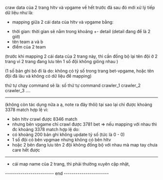 craw data của 2 trang hltv và vpgame về hết trước đã
sau đó mới xử lý tiếp dữ liệu như là:
+ mapping giữa 2 cái data của hltv và vpgame bằng:
- thời gian: thời gian sẽ nằm trong khoảng +- detail (detail đang để là 2 giờ)
- tên team a và b
- điểm của 2 team

(trước khi mapping 2 cái data của 2 trang này, thì cần đồng bộ lại tên đội ở 2 trang vì 2 trang đang lưu tên 1 số 
đội không giông nhau )

(1 số bản ghi bỏ đi là do: không có tỷ số trong trang bet-vpgame, hoặc tên đội đã lâu và không có dữ liệu để mapping)

thứ tự chạy command sẽ là: số thứ tự command
crawler_1
crawler_2
crawler_3
....

-----------------------------------------------------

(không còn tác dụng nữa a ạ, note ra đây thôi)
tại sao lại chỉ được khoảng 3378 match hợp lệ vì:
+ bên hltv crawl được 8346 match
+ nhưng bên vpgame chỉ crawl được 3781 bet 
=> nếu mapping với nhau thì đc khoảng 3378 match hợp lệ do:
+ có khoảng 200 bản ghi không update tỷ số (tức là  0 - 0) 
+ 1 số đội có bên vpgmae nhưng không có bên hltv
+ hoặc 2 bên đang lưu tên 2 đội không đồng bộ với nhau mà map tay chưa care hết được

-----------------------------------------------------

+ cái map name của 2 trang, thì phải thường xuyên cập nhật,

------------------------- end -----------------------